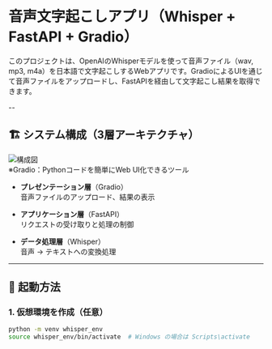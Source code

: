 # 音声文字起こしアプリ（Whisper + FastAPI + Gradio）

このプロジェクトは、OpenAIのWhisperモデルを使って音声ファイル（wav, mp3, m4a）を日本語で文字起こしするWebアプリです。GradioによるUIを通じて音声ファイルをアップロードし、FastAPIを経由して文字起こし結果を取得できます。

--

## 🏗 システム構成（3層アーキテクチャ）

![構成図](images/system_architecture_v2)  
※Gradio：Pythonコードを簡単にWeb UI化できるツール

- **プレゼンテーション層**（Gradio）  
  音声ファイルのアップロード、結果の表示

- **アプリケーション層**（FastAPI）  
  リクエストの受け取りと処理の制御

- **データ処理層**（Whisper）  
  音声 → テキストへの変換処理

---

## 🚀 起動方法

### 1. 仮想環境を作成（任意）

```bash
python -m venv whisper_env
source whisper_env/bin/activate  # Windows の場合は Scripts\activate
